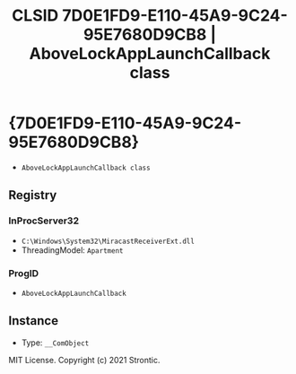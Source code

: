 ﻿---
title: "CLSID 7D0E1FD9-E110-45A9-9C24-95E7680D9CB8 | AboveLockAppLaunchCallback class"
excerpt: What is COM-Object CLSID 7D0E1FD9-E110-45A9-9C24-95E7680D9CB8?
---

# {7D0E1FD9-E110-45A9-9C24-95E7680D9CB8}

* `AboveLockAppLaunchCallback class`

## Registry


### InProcServer32

* `C:\Windows\System32\MiracastReceiverExt.dll`
* ThreadingModel: `Apartment`

### ProgID

* `AboveLockAppLaunchCallback`

## Instance

* Type: `__ComObject`

MIT License. Copyright (c) 2021 Strontic.


